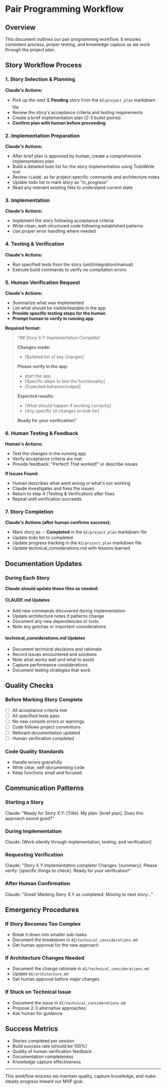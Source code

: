 # Pair Programming Workflow

## Overview
This document outlines our pair programming workflow. It ensures consistent process, proper testing, and knowledge capture as we work through the project plan.

## Story Workflow Process

### 1. Story Selection & Planning
**Claude's Actions:**
- Pick up the next ⏳ **Pending** story from the `AI/project_plan` markdown file
- Review the story's acceptance criteria and testing requirements
- Create a brief implementation plan (2-3 bullet points)
- **Confirm plan with human before proceeding**

### 2. Implementation Preparation
**Claude's Actions:**
- After brief plan is approved by human, create a comprehensive implementation plan
- Build a detailed todo list for the story implementation using TodoWrite tool
- Review `CLAUDE.md` for project-specific commands and architecture notes
- Update todo list to mark story as "in_progress"
- Read any relevant existing files to understand current state

### 3. Implementation
**Claude's Actions:**
- Implement the story following acceptance criteria
- Write clean, well-structured code following established patterns
- Use proper error handling where needed

### 4. Testing & Verification
**Claude's Actions:**
- Run specified tests from the story (unit/integration/manual)
- Execute build commands to verify no compilation errors

### 5. Human Verification Request
**Claude's Actions:**
- Summarize what was implemented
- List what should be visible/testable in the app
- **Provide specific testing steps for the human**
- **Prompt human to verify in running app**

**Required format:**
> "## Story X.Y Implementation Complete!
> 
> **Changes made:**
> - [Bulleted list of key changes]
> 
> **Please verify in the app:**
> - start the app
> - [Specific steps to test the functionality]
> - [Expected behavior/output]
> 
> **Expected results:**
> - [What should happen if working correctly]
> - [Any specific UI changes to look for]
> 
> **Ready for your verification!**"

### 6. Human Testing & Feedback
**Human's Actions:**
- Test the changes in the running app
- Verify acceptance criteria are met
- Provide feedback: "Perfect! That worked!" or describe issues

**If Issues Found:**
- Human describes what went wrong or what's not working
- Claude investigates and fixes the issues
- Return to step 4 (Testing & Verification) after fixes
- Repeat until verification succeeds

### 7. Story Completion
**Claude's Actions (after human confirms success):**
- Mark story as ✅ **Completed** in the `AI/project_plan` markdown file
- Update todo list to completed
- Update progress tracking in the `AI/project_plan` markdown file
- Update technical_considerations.md with lessons learned

## Documentation Updates

### During Each Story
**Claude should update these files as needed:**

#### CLAUDE.md Updates
- Add new commands discovered during implementation
- Update architecture notes if patterns change
- Document any new dependencies or tools
- Note any gotchas or important considerations

#### technical_considerations.md Updates
- Document technical decisions and rationale
- Record issues encountered and solutions
- Note what works well and what to avoid
- Capture performance considerations
- Document testing strategies that work

## Quality Checks

### Before Marking Story Complete
- [ ] All acceptance criteria met
- [ ] All specified tests pass
- [ ] No new console errors or warnings  
- [ ] Code follows project conventions
- [ ] Relevant documentation updated
- [ ] Human verification completed

### Code Quality Standards
- Handle errors gracefully
- Write clear, self-documenting code
- Keep functions small and focused

## Communication Patterns

### Starting a Story
Claude: "Ready for Story X.Y: [Title]. My plan: [brief plan]. Does this approach sound good?"

### During Implementation
Claude: [Work silently through implementation, testing, and verification]

### Requesting Verification
Claude: "Story X.Y implementation complete! Changes: [summary]. Please verify: [specific things to check]. Ready for your verification!"

### After Human Confirmation
Claude: "Great! Marking Story X.Y as completed. Moving to next story..."

## Emergency Procedures

### If Story Becomes Too Complex
- Break it down into smaller sub-tasks
- Document the breakdown in `AI/technical_considerations.md`
- Get human approval for the new approach

### If Architecture Changes Needed
- Document the change rationale in `AI/technical_considerations.md`
- Update `AI/architecture.md`
- Get human approval before major changes

### If Stuck on Technical Issue
- Document the issue in `AI/technical_considerations.md`
- Propose 2-3 alternative approaches
- Ask human for guidance

## Success Metrics
- Stories completed per session
- Build success rate (should be 100%)
- Quality of human verification feedback
- Documentation completeness
- Knowledge capture effectiveness

---

This workflow ensures we maintain quality, capture knowledge, and make steady progress toward our MVP goal.
